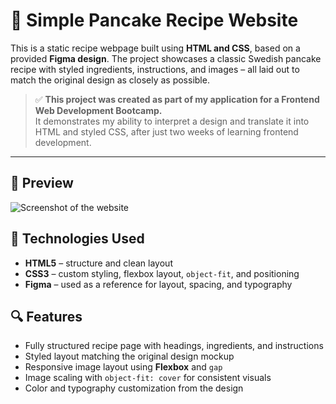 # 🥞 Simple Pancake Recipe Website

This is a static recipe webpage built using **HTML and CSS**, based on a provided **Figma design**. The project showcases a classic Swedish pancake recipe with styled ingredients, instructions, and images – all laid out to match the original design as closely as possible.

> ✅ **This project was created as part of my application for a Frontend Web Development Bootcamp.**  
> It demonstrates my ability to interpret a design and translate it into HTML and styled CSS, after just two weeks of learning frontend development.

---

## 📸 Preview

![Screenshot of the website](./images/goal.jpg)

## 🧰 Technologies Used

- **HTML5** – structure and clean layout  
- **CSS3** – custom styling, flexbox layout, `object-fit`, and positioning  
- **Figma** – used as a reference for layout, spacing, and typography  

## 🔍 Features

- Fully structured recipe page with headings, ingredients, and instructions  
- Styled layout matching the original design mockup  
- Responsive image layout using **Flexbox** and `gap`  
- Image scaling with `object-fit: cover` for consistent visuals  
- Color and typography customization from the design